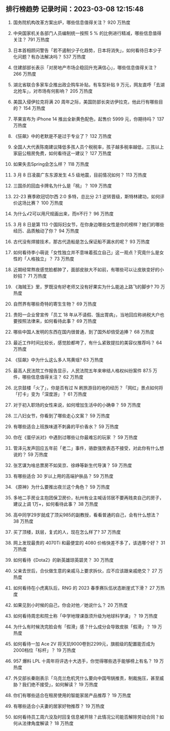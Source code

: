 
## 排行榜趋势 记录时间：2023-03-08 12:15:48
  
  1. 国务院机构改革方案出炉，哪些信息值得关注？ 920 万热度
    
  2. 中央国家机关各部门人员编制统一按照 5 % 的比例进行精减，哪些信息值得关注？ 791 万热度
    
  3. 日本首相顾问警告「若不遏制少子化趋势，日本将消失」，如何看待日本少子化问题？有办法解决吗？ 537 万热度
    
  4. 住建部部长表示「对房地产市场企稳回升充满信心」，哪些信息值得关注？ 266 万热度
    
  5. 湖北省联合多家车企推出政企购车补贴，有车型补贴 9 万元，网友直呼「去湖北抢车」，对市场有何影响？ 205 万热度
    
  6. 美国入侵伊拉克将满 20 周年之际，美国防部长突访伊拉克，他此行有哪些目的？ 154 万热度
    
  7. 苹果宣布为 iPhone 14 推出全新黄色配色，起售价 5999 元，你期待吗？ 137 万热度
    
  8. 《狂飙》中的老默是不是过于专业了？ 132 万热度
    
  9. 全国人大代表陈南建议降低多孩人员个税税率，孩子越多税率越低，三孩以上家庭公租房免费，如何看待这一建议？ 127 万热度
    
  10. 如果失去Spring会怎么样？ 118 万热度
    
  11. 3 月 8 日凌晨广东东源发生 4.5 级地震，目前情况如何？ 113 万热度
    
  12. 三国杀的回血卡牌名为什么是「桃」？ 109 万热度
    
  13. 22-23 赛季欧冠切尔西 2:0 多特，总比分 2:1 逆转晋级，斯特林建功，如何评价这场比赛？ 100 万热度
    
  14. 为什么√2可以用尺规画出来，而π不行？ 96 万热度
    
  15. 3 月 8 日是第 113 个国际妇女节，在你身边哪些女性是你的榜样？她们的哪些经历、品质触动了你？ 94 万热度
    
  16. 古代没有焊接技术，那古代造船是怎么保证船不漏水的呢？ 93 万热度
    
  17. 如何看待李小萌说「女性独立并不意味着孤立自己」这一观点？究竟什么是女性的「人格独立」？ 73 万热度
    
  18. 近期经常熬夜感觉脸都肿了，面部皮肤大不如前，有哪些可以让皮肤变好的小妙招？ 71 万热度
    
  19. 《海贼王》里，罗既没有好老师又没有好果实为什么能追上路飞的脚步? 70 万热度
    
  20. 自然界有哪些奇特的寄生生物？ 69 万热度
    
  21. 贵阳一企业曾宣传「员工 18 年从不请假、饿出胃病」，当地回应称纳税大户也要按照法律来，如何看待此事？ 69 万热度
    
  22. 哪些中国人发明的东西在国内很普通，到了国外却倍受追捧？ 68 万热度
    
  23. 最近工作时间比较长，感觉脸都垮了，有什么紧致提拉的美容仪推荐吗？ 64 万热度
    
  24. 《狂飙》中为什么这么多人骂黄瑶? 63 万热度
    
  25. 最高人民法院工作报告显示，人民法院五年来审结人格权纠纷案件 87.5 万件，哪些信息值得关注？ 62 万热度
    
  26. 北京鼓楼「火了」，你是否有过 N 刷旅游目的地的经历？「网红」景点如何将「打卡」变为「深度游」？ 61 万热度
    
  27. 对于初入职场的女性来说，如何增加生活中的小确幸？ 59 万热度
    
  28. 三八妇女节，你看到了哪些走心文案？ 59 万热度
    
  29. 有哪些适合上班族味道不刺鼻的平价香水？ 59 万热度
    
  30. 你在《蛋仔派对》中遇到过哪些让你最难忘的玩家 ？ 59 万热度
    
  31. 管泽元发声回应五年前「老二」事件，骆歆强势表态不接受，对此你有什么想说的？ 59 万热度
    
  32. 张艺谋为啥总票房不如吴京、徐峥等新生代导演？ 59 万热度
    
  33. 有哪些适合 30 岁以上用的高端护肤品？ 59 万热度
    
  34. 《原神》为什么要推出夜兰这个角色？ 59 万热度
    
  35. 多地二手房业主抱团保卫房价，杭州有业主喊话邻居不要再贱卖自己的房子，建议上调 1万+，如何看待此事？ 38 万热度
    
  36. 高中同学29岁就成了顶尖985的副教授，看看普通的自己，会有什么想法？ 38 万热度
    
  37. 买了顶楼，跃层，复式的人，现在怎么样了? 37 万热度
    
  38. 网上发现最贵的 4070Ti 和最便宜的 4080 价格快差不多了，该选哪个好？ 31 万热度
    
  39. 如何看待《Dota2》的新英雄琼英碧灵？ 30 万热度
    
  40. 父亲去世后，合伙做生意的亲戚马上要求拆伙，应不应该跟亲戚绝交？ 27 万热度
    
  41. 如何看待在小虎离队后，RNG 的 2023 春季赛队伍状态断崖式下滑？ 27 万热度
    
  42. 如果见到小时候的自己，你会对他／她说什么？ 20 万热度
    
  43. 如何看待周忠和院士称「中学地理课亟须升级为地球科学课」？ 19 万热度
    
  44. 为什么有时候洗完脸会有「假滑」感？什么成分会导致皮肤「假滑」？ 19 万热度
    
  45. 如何看待一加 Ace 2V 将天玑9000卷到2299元，旗舰级的配置能否成为2000档位「标杆」？ 19 万热度
    
  46. 957 爆料 LPL 十周年将评选十大选手，你觉得哪些选手能够榜上有名？ 19 万热度
    
  47. 外交部长秦刚表示「乌克兰危机凭什么要向中国甩锅推责，制裁施压，甚至威胁？我们绝不接受」，如何解读？ 19 万热度
    
  48. 你们有哪些适合在租房使用的智能家居产品推荐？ 19 万热度
    
  49. 有哪些适合小夫妻的居家好物推荐？ 19 万热度
    
  50. 如何看待员工周六没及时回复信息被开除？此情况公司能否解除劳动合同？如何从法律角度解读？ 18 万热度
    